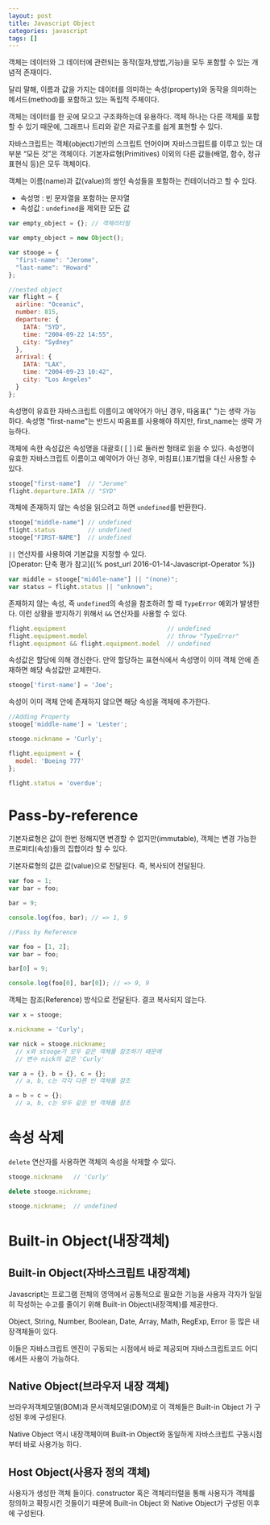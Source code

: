 ```yaml
---
layout: post
title: Javascript Object
categories: javascript
tags: []
---
```


객체는 데이터와 그 데이터에 관련되는 동작(절차,방법,기능)을 모두 포함할 수 있는 개념적 존재이다.

달리 말해, 이름과 값을 가지는 데이터를 의미하는 속성(property)와 동작을 의미하는 메서드(method)를 포함하고 있는 독립적 주체이다.

객체는 데이터를 한 곳에 모으고 구조화하는데 유용하다. 객체 하나는 다른 객체를 포함할 수 있기 때문에, 그래프나 트리와 같은 자료구조를 쉽게 표현할 수 있다.

자바스크립트는 객체(object)기반의 스크립트 언어이며 자바스크립트를 이루고 있는 대부분 “모든 것”은 객체이다. 기본자료형(Primitives) 이외의 다른 값들(배열, 함수, 정규표현식 등)은 모두 객체이다.

객체는 이름(name)과 값(value)의 쌍인 속성들을 포함하는 컨테이너라고 할 수 있다.

* 속성명 : 빈 문자열을 포함하는 문자열
* 속성값 : `undefined`을 제외한 모든 값

```javascript
var empty_object = {}; // 객체리터럴

var empty_object = new Object();

var stooge = {
  "first-name": "Jerome",
  "last-name": "Howard"
};

//nested object
var flight = {
  airline: "Oceanic",
  number: 815,
  departure: {
    IATA: "SYD",
    time: "2004-09-22 14:55",
    city: "Sydney"
  },
  arrival: {
    IATA: "LAX",
    time: "2004-09-23 10:42",
    city: "Los Angeles"
  }
};
```

속성명이 유효한 자바스크립트 이름이고 예약어가 아닌 경우, 따옴표(" ")는 생략 가능하다. 속성명 "first-name"는 반드시 따옴표를 사용해야 하지만, first_name는 생략 가능하다.

객체에 속한 속성값은 속성명을 대괄호( [ ] )로 둘러싼 형태로 읽을 수 있다. 속성명이 유효한 자바스크립트 이름이고 예약어가 아닌 경우, 마침표(.)표기법을 대신 사용할 수 있다.

```javascript
stooge["first-name"]  // "Jerome"
flight.departure.IATA // "SYD"
```

객체에 존재하지 않는 속성을 읽으려고 하면 `undefined`를 반환한다.

```javascript
stooge["middle-name"] // undefined
flight.status         // undefined
stooge["FIRST-NAME"]  // undefined
```

`||` 연산자를 사용하여 기본값을 지정할 수 있다.  
[Operator: 단축 평가 참고]({% post_url 2016-01-14-Javascript-Operator %})

```javascript
var middle = stooge["middle-name"] || "(none)";
var status = flight.status || "unknown";
```

존재하지 않는 속성, 즉 `undefined`의 속성을 참조하려 할 때 `TypeError` 예외가 발생한다. 이런 상황을 방지하기 위해서 `&&` 연산자를 사용할 수 있다.

```javascript
flight.equipment                            // undefined
flight.equipment.model                      // throw "TypeError"
flight.equipment && flight.equipment.model  // undefined
```

속성값은 할당에 의해 갱신한다. 만약 할당하는 표현식에서 속성명이 이미 객체 안에 존재하면 해당 속성값만 교체한다.

```javascript
stooge['first-name'] = 'Joe';
```

속성이 이미 객체 안에 존재하지 않으면 해당 속성을 객체에 추가한다.

```javascript
//Adding Property
stooge['middle-name'] = 'Lester';

stooge.nickname = 'Curly';

flight.equipment = {
  model: 'Boeing 777'
};

flight.status = 'overdue';
```

# Pass-by-reference
기본자료형은 값이 한번 정해지면 변경할 수 없지만(immutable), 객체는 변경 가능한 프로퍼티(속성)들의 집합이라 할 수 있다.

기본자료형의 값은 값(value)으로 전달된다. 즉, 복사되어 전달된다.

```javascript
var foo = 1;
var bar = foo;

bar = 9;

console.log(foo, bar); // => 1, 9

//Pass by Reference

var foo = [1, 2];
var bar = foo;

bar[0] = 9;

console.log(foo[0], bar[0]); // => 9, 9
```

객체는 참조(Reference) 방식으로 전달된다. 결코 복사되지 않는다.

```javascript
var x = stooge;

x.nickname = 'Curly';

var nick = stooge.nickname;
  // x와 stooge가 모두 같은 객체를 참조하기 때문에  
  // 변수 nick의 값은 'Curly'

var a = {}, b = {}, c = {};
  // a, b, c는 각각 다른 빈 객체를 참조

a = b = c = {};
  // a, b, c는 모두 같은 빈 객체를 참조
```

# 속성 삭제
`delete` 연산자를 사용하면 객체의 속성을 삭제할 수 있다.

```javascript
stooge.nickname   // 'Curly'

delete stooge.nickname;

stooge.nickname;  // undefined
```

# Built-in Object(내장객체)

## Built-in Object(자바스크립트 내장객체)
Javascript는 프로그램 전체의 영역에서 공통적으로 필요한 기능을 사용자 각자가 일일히 작성하는 수고를 줄이기 위해 Built-in Object(내장객체)를 제공한다.

Object, String, Number, Boolean, Date, Array, Math, RegExp, Error 등 많은 내장객체들이 있다.

이들은 자바스크립트 엔진이 구동되는 시점에서 바로 제공되며 자바스크립트코드 어디에서든 사용이 가능하다.

## Native Object(브라우저 내장 객체)
브라우저객체모델(BOM)과 문서객체모델(DOM)로 이 객체들은 Built-in Object 가 구성된 후에 구성된다.

Native Object 역시 내장객체이며  Built-in Object와 동일하게 자바스크립트 구동시점부터 바로 사용가능 하다. 

## Host Object(사용자 정의 객체)
사용자가 생성한 객체 들이다. constructor 혹은 객체리터럴을 통해 사용자가 객체를 정의하고 확장시킨 것들이기 때문에 Built-in Object 와 Native Object가 구성된 이후에 구성된다.
